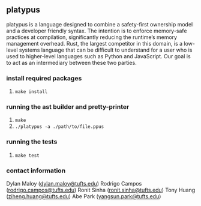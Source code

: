 ## platypus
platypus is a language designed to combine a safety-first ownership model and a developer friendly syntax. The intention is to enforce memory-safe practices at compilation, significantly reducing the runtime’s memory management overhead. Rust, the largest competitor in this domain, is a low-level systems language that can be difficult to understand for a user who is used to higher-level languages such as Python and JavaScript. Our goal is to act as an intermediary between these two parties.

### install required packages
1. ```make install```

### running the ast builder and pretty-printer
1. ```make```
2. ```./platypus -a ./path/to/file.ppus```

### running the tests
1. ```make test```

### contact information
Dylan Maloy (dylan.maloy@tufts.edu)
Rodrigo Campos (rodrigo.campos@tufts.edu)
Ronit Sinha (ronit.sinha@tufts.edu)
Tony Huang (ziheng.huang@tufts.edu)
Abe Park (yangsun.park@tufts.edu)